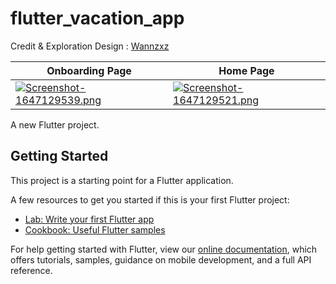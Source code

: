 # flutter_vacation_app

Credit & Exploration Design : [Wannzxz](https://www.instagram.com/p/CamTo1zldxP/)

| Onboarding Page     | Home Page      |  
| ------------- | -------------    | 
| [![Screenshot-1647129539.png](https://i.postimg.cc/CKFpy90v/Screenshot-1647129539.png)](https://postimg.cc/18YjwCf6) | [![Screenshot-1647129521.png](https://i.postimg.cc/rmD8b7GB/Screenshot-1647129521.png)](https://postimg.cc/XG0SBHzL)  |

A new Flutter project.

## Getting Started

This project is a starting point for a Flutter application.

A few resources to get you started if this is your first Flutter project:

- [Lab: Write your first Flutter app](https://flutter.dev/docs/get-started/codelab)
- [Cookbook: Useful Flutter samples](https://flutter.dev/docs/cookbook)

For help getting started with Flutter, view our
[online documentation](https://flutter.dev/docs), which offers tutorials,
samples, guidance on mobile development, and a full API reference.
